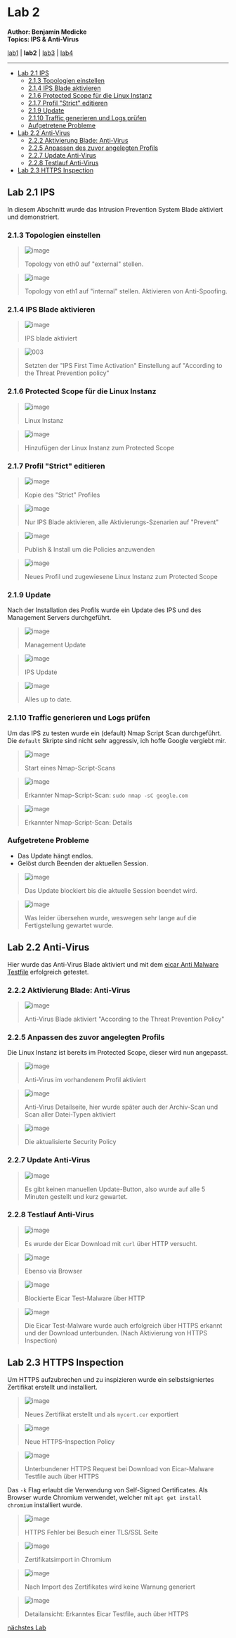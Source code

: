 # Lab 2

**Author: Benjamin Medicke**<br>
**Topics: IPS & Anti-Virus**

[lab1](lab1.md) | **lab2** | [lab3](lab3.md) | [lab4](lab4.md)

---

<!-- vim-markdown-toc GFM -->

* [Lab 2.1 IPS](#lab-21-ips)
  * [2.1.3 Topologien einstellen](#213-topologien-einstellen)
  * [2.1.4 IPS Blade aktivieren](#214-ips-blade-aktivieren)
  * [2.1.6 Protected Scope für die Linux Instanz](#216-protected-scope-für-die-linux-instanz)
  * [2.1.7 Profil "Strict" editieren](#217-profil-strict-editieren)
  * [2.1.9 Update](#219-update)
  * [2.1.10 Traffic generieren und Logs prüfen](#2110-traffic-generieren-und-logs-prüfen)
  * [Aufgetretene Probleme](#aufgetretene-probleme)
* [Lab 2.2 Anti-Virus](#lab-22-anti-virus)
  * [2.2.2 Aktivierung Blade: Anti-Virus](#222-aktivierung-blade-anti-virus)
  * [2.2.5 Anpassen des zuvor angelegten Profils](#225-anpassen-des-zuvor-angelegten-profils)
  * [2.2.7 Update Anti-Virus](#227-update-anti-virus)
  * [2.2.8 Testlauf Anti-Virus](#228-testlauf-anti-virus)
* [Lab 2.3 HTTPS Inspection](#lab-23-https-inspection)

<!-- vim-markdown-toc -->

## Lab 2.1 IPS

In diesem Abschnitt wurde das Intrusion Prevention System Blade aktiviert und demonstriert.

### 2.1.3 Topologien einstellen

> ![image](https://user-images.githubusercontent.com/173962/118303243-83ff7700-b4e5-11eb-9738-a4945f31f45f.png)
>
> Topology von eth0 auf "external" stellen.

> ![image](https://user-images.githubusercontent.com/173962/118303483-cb860300-b4e5-11eb-968e-8d70cd016689.png)
>
> Topology von eth1 auf "internal" stellen. Aktivieren von Anti-Spoofing.

### 2.1.4 IPS Blade aktivieren

> ![image](https://user-images.githubusercontent.com/173962/118304190-a5ad2e00-b4e6-11eb-8787-24d5e11f7c53.png)
>
> IPS blade aktiviert

> ![003](https://user-images.githubusercontent.com/173962/116441883-29fa8280-a852-11eb-8233-b5ce5fd76ff8.PNG)
>
> Setzten der "IPS First Time Activation" Einstellung auf "According to the Threat Prevention policy"

### 2.1.6 Protected Scope für die Linux Instanz

> ![image](https://user-images.githubusercontent.com/173962/116443098-87430380-a853-11eb-93a8-dd37cb9475ed.png)
>
> Linux Instanz

> ![image](https://user-images.githubusercontent.com/173962/116443346-d8eb8e00-a853-11eb-9725-46d41451d307.png)
>
> Hinzufügen der Linux Instanz zum Protected Scope

### 2.1.7 Profil "Strict" editieren

> ![image](https://user-images.githubusercontent.com/173962/116444319-e6554800-a854-11eb-95ac-c66604399bbe.png)
>
> Kopie des "Strict" Profiles

> ![image](https://user-images.githubusercontent.com/173962/118305074-ca55d580-b4e7-11eb-875e-30cb60485282.png)
>
> Nur IPS Blade aktivieren, alle Aktivierungs-Szenarien auf "Prevent"

> ![image](https://user-images.githubusercontent.com/173962/116444786-6380bd00-a855-11eb-9815-dac316e523fa.png)
>
> Publish & Install um die Policies anzuwenden

> ![image](https://user-images.githubusercontent.com/173962/116445471-35e84380-a856-11eb-910a-df0847e93d46.png)
>
> Neues Profil und zugewiesene Linux Instanz zum Protected Scope

### 2.1.9 Update

Nach der Installation des Profils wurde ein Update des IPS und des Management Servers durchgeführt.


> ![image](https://user-images.githubusercontent.com/173962/116447220-076b6800-a858-11eb-94e6-e242ad288cb0.png)
>
> Management Update

> ![image](https://user-images.githubusercontent.com/173962/116449247-426e9b00-a85a-11eb-8ec2-7650a48b98ac.png)
>
> IPS Update

> ![image](https://user-images.githubusercontent.com/173962/116450678-dd1ba980-a85b-11eb-9fb1-561fd58be2e3.png)
>
> Alles up to date.

### 2.1.10 Traffic generieren und Logs prüfen

Um das IPS zu testen wurde ein (default) Nmap Script Scan durchgeführt. Die `default` Skripte sind nicht sehr aggressiv, ich hoffe Google vergiebt mir.

> ![image](https://user-images.githubusercontent.com/173962/118308457-3fc3a500-b4ec-11eb-80bd-f06c9ca7a006.png)
>
> Start eines Nmap-Script-Scans

> ![image](https://user-images.githubusercontent.com/173962/118308166-ee1b1a80-b4eb-11eb-8192-1467f8783fc0.png)
>
> Erkannter Nmap-Script-Scan: `sudo nmap -sC google.com`

> ![image](https://user-images.githubusercontent.com/173962/118311190-db0a4980-b4ef-11eb-86c1-4c3fa5b7ef8f.png)
>
> Erkannter Nmap-Script-Scan: Details

### Aufgetretene Probleme

* Das Update hängt endlos.
 * Gelöst durch Beenden der aktuellen Session.

>![image](https://user-images.githubusercontent.com/173962/116446047-dc344900-a856-11eb-9c49-0a6e22d7781e.png)
>
> Das Update blockiert bis die aktuelle Session beendet wird.

>![image](https://user-images.githubusercontent.com/173962/116446180-fc640800-a856-11eb-9845-fa1426b3747c.png)
>
> Was leider übersehen wurde, weswegen sehr lange auf die Fertigstellung gewartet wurde. 

## Lab 2.2 Anti-Virus

Hier wurde das Anti-Virus Blade aktiviert und mit dem [eicar Anti Malware Testfile](https://www.eicar.org/?page_id=3950) erfolgreich getestet.

### 2.2.2 Aktivierung Blade: Anti-Virus

> ![image](https://user-images.githubusercontent.com/173962/118311585-65eb4400-b4f0-11eb-8f0f-52d26200dd10.png)
>
> Anti-Virus Blade aktiviert "According to the Threat Prevention Policy"

### 2.2.5 Anpassen des zuvor angelegten Profils

Die Linux Instanz ist bereits im Protected Scope, dieser wird nun angepasst.

> ![image](https://user-images.githubusercontent.com/173962/118311906-d5613380-b4f0-11eb-8823-405ee8b68dc7.png)
>
> Anti-Virus im vorhandenem Profil aktiviert

> ![image](https://user-images.githubusercontent.com/173962/118312058-122d2a80-b4f1-11eb-9d38-761d788cd410.png)
>
> Anti-Virus Detailseite, hier wurde später auch der Archiv-Scan und Scan aller Datei-Typen aktiviert

> ![image](https://user-images.githubusercontent.com/173962/118312124-2ec96280-b4f1-11eb-8990-476603f7f2fa.png)
>
> Die aktualisierte Security Policy

### 2.2.7 Update Anti-Virus

> ![image](https://user-images.githubusercontent.com/173962/118312766-24f42f00-b4f2-11eb-8a62-b0dcb59c385a.png)
>
> Es gibt keinen manuellen Update-Button, also wurde auf alle 5 Minuten gestellt und kurz gewartet.

### 2.2.8 Testlauf Anti-Virus

> ![image](https://user-images.githubusercontent.com/173962/118392001-7bb75100-b637-11eb-9a9d-b02cebc0bda9.png)
>
> Es wurde der Eicar Download mit `curl` über HTTP versucht.

> ![image](https://user-images.githubusercontent.com/173962/118371195-bf647900-b5ab-11eb-893f-567c0cd1a7b9.png)
>
> Ebenso via Browser

> ![image](https://user-images.githubusercontent.com/173962/118392047-bae5a200-b637-11eb-85ba-b1f94cde8f48.png)
>
> Blockierte Eicar Test-Malware über HTTP

> ![image](https://user-images.githubusercontent.com/173962/118371130-68f73a80-b5ab-11eb-8831-8c1479ff0e1d.png)
>
> Die Eicar Test-Malware wurde auch erfolgreich über HTTPS erkannt und der Download unterbunden. (Nach Aktivierung von HTTPS Inspection)

## Lab 2.3 HTTPS Inspection

Um HTTPS aufzubrechen und zu inspizieren wurde ein selbstsigniertes Zertifikat erstellt und installiert.

> ![image](https://user-images.githubusercontent.com/173962/118316186-cc736080-b4f6-11eb-8bca-2c9fccb91318.png)
>
> Neues Zertifikat erstellt und als `mycert.cer` exportiert

> ![image](https://user-images.githubusercontent.com/173962/118316556-4277c780-b4f7-11eb-880a-e96af84e6c4e.png)
>
> Neue HTTPS-Inspection Policy

> ![image](https://user-images.githubusercontent.com/173962/118318567-dc407400-b4f9-11eb-83e3-dc3b031c78ec.png)
>
> Unterbundener HTTPS Request bei Download von Eicar-Malware Testfile auch  über HTTPS

Das `-k` Flag erlaubt die Verwendung von Self-Signed Certificates. Als Browser wurde Chromium verwendet, welcher mit `apt get install chromium` installiert wurde.

> ![image](https://user-images.githubusercontent.com/173962/118319452-178f7280-b4fb-11eb-99e9-2a3090c07ccb.png)
>
> HTTPS Fehler bei Besuch einer TLS/SSL Seite

> ![image](https://user-images.githubusercontent.com/173962/118320138-1743a700-b4fc-11eb-8c91-a106898088f2.png)
>
> Zertifikatsimport in Chromium

>![image](https://user-images.githubusercontent.com/173962/118319750-7ead2700-b4fb-11eb-9ff3-48baf86561cd.png)
>
> Nach Import des Zertifikates wird keine Warnung generiert

> ![image](https://user-images.githubusercontent.com/173962/118318684-03974100-b4fa-11eb-8f60-0e3ab7b2d69c.png)
>
> Detailansicht: Erkanntes Eicar Testfile, auch über HTTPS

[nächstes Lab](lab3.md)
